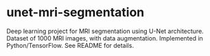 # unet-mri-segmentation
Deep learning project for MRI segmentation using U-Net architecture. Dataset of 1000 MRI images, with data augmentation. Implemented in Python/TensorFlow. See README for details.
